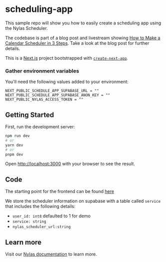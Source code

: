 # scheduling-app

This sample repo will show you how to easily create a scheduling app using the Nylas Scheduler.

The codebase is part of a blog post and livestream showing [How to Make a Calendar Scheduler in 3 Steps](https://www.nylas.com/blog/how-to-make-a-calendar-scheduler/). Take a look at the blog post for further details.

This is a [Next.js](https://nextjs.org/) project bootstrapped with [`create-next-app`](https://github.com/vercel/next.js/tree/canary/packages/create-next-app).

### Gather environment variables

You'll need the following values added to your environment:

```text
NEXT_PUBLIC_SCHEDULE_APP_SUPABASE_URL = ""
NEXT_PUBLIC_SCHEDULE_APP_SUPABASE_ANON_KEY = ""
NEXT_PUBLIC_NYLAS_ACCESS_TOKEN = ""
```
## Getting Started

First, run the development server:

```bash
npm run dev
# or
yarn dev
# or
pnpm dev
```

Open [http://localhost:3000](http://localhost:3000) with your browser to see the result.


## Code
The starting point for the frontend can be found [here](https://github.com/nylas-samples/scheduling-app/blob/main/pages/index.tsx)

We store the scheduler information on supabase with a table called `service` that includes the following details:
- `user_id: int8` defaulted to 1 for demo
- `service: string`
- `nylas_scheduler_url:string`

## Learn more

Visit our [Nylas documentation](https://developer.nylas.com/) to learn more.